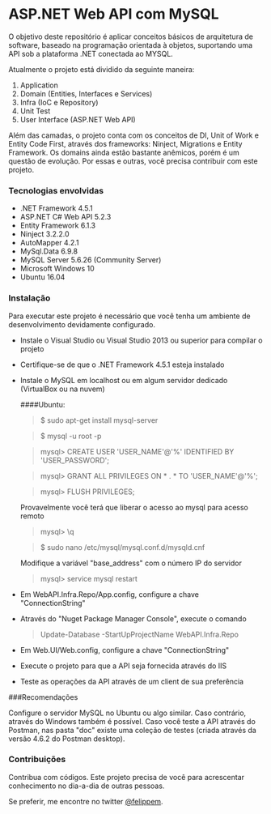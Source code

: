 # ASP.NET Web API com MySQL

O objetivo deste repositório é aplicar conceitos básicos de arquitetura de software, baseado na programação orientada à objetos, suportando uma API sob a plataforma .NET conectada ao MYSQL.

Atualmente o projeto está dividido da seguinte maneira:

1. Application
2. Domain (Entities, Interfaces e Services)
3. Infra (IoC e Repository)
4. Unit Test
5. User Interface (ASP.NET Web API)

Além das camadas, o projeto conta com os conceitos de DI, Unit of Work e Entity Code First, através dos frameworks: Ninject, Migrations e Entity Framework.
Os domains ainda estão bastante anêmicos, porém é um questão de evolução. Por essas e outras, você precisa contribuir com este projeto.

### Tecnologias envolvidas

* .NET Framework 4.5.1
* ASP.NET C# Web API 5.2.3
* Entity Framework 6.1.3
* Ninject 3.2.2.0
* AutoMapper 4.2.1
* MySql.Data 6.9.8
* MySQL Server 5.6.26 (Community Server)
* Microsoft Windows 10
* Ubuntu 16.04

### Instalação

Para executar este projeto é necessário que você tenha um ambiente de desenvolvimento devidamente configurado.

* Instale o Visual Studio ou Visual Studio 2013 ou superior para compilar o projeto
* Certifique-se de que o .NET Framework 4.5.1 esteja instalado
* Instale o MySQL em localhost ou em algum servidor dedicado (VirtualBox ou na nuvem)
  
  ####Ubuntu: 
  > $ sudo apt-get install mysql-server

  > $ mysql -u root -p
  
  > mysql> CREATE USER 'USER_NAME'@'%' IDENTIFIED BY 'USER_PASSWORD';
  
  > mysql> GRANT ALL PRIVILEGES ON * . * TO 'USER_NAME'@'%';
  
  > mysql> FLUSH PRIVILEGES;
  
  Provavelmente você terá que liberar o acesso ao mysql para acesso remoto
  
  > mysql> \q

  > $ sudo nano /etc/mysql/mysql.conf.d/mysqld.cnf
  
    Modifique a variável "base_address" com o número IP do servidor
  
  > mysql> service mysql restart

* Em WebAPI.Infra.Repo/App.config, configure a chave "ConnectionString"
* Através do "Nuget Package Manager Console", execute o comando
  
  > Update-Database -StartUpProjectName WebAPI.Infra.Repo

* Em Web.UI/Web.config, configure a chave "ConnectionString"
* Execute o projeto para que a API seja fornecida através do IIS
* Teste as operações da API através de um client de sua preferência

###Recomendações

Configure o servidor MySQL no Ubuntu ou algo similar. Caso contrário, através do Windows também é possível.
Caso você teste a API através do Postman, nas pasta "doc" existe uma coleção de testes (criada através da versão 4.6.2 do Postman desktop).

### Contribuições

Contribua com códigos. Este projeto precisa de você para acrescentar conhecimento no dia-a-dia de outras pessoas.

Se preferir, me encontre no twitter <a href="//twitter.com/felippem" target="_blank">@felippem</a>.
